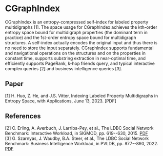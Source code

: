 # CGraphIndex
CGraphIndex is an entropy-compressed self-index for labeled property multidigraphs [1]. The space usage for CGraphIndex achieves the kth-order entropy space bound for multidigraph properties (the dominant term in practice) and the 1st-order entropy space bound for multidigraph structures. A self-index actually encodes the original input and thus there is no need to store the input separately. CGraphIndex supports fundamental and navigational operations on the structures and on the properties in constant time, supports substring extraction in near-optimal time, and efficiently supports PageRank, k-hop friends query, and typical interactive complex queries [2] and business intelligence queries [3].

## Paper
[1] H. Huo, Z. He, and J.S. Vitter,  Indexing Labeled Property Multidigraphs in Entropy Space, with Applications,  June 13, 2023.  [PDF]     

## References
[2] O. Erling, A. Averbuch, J. Larriba-Pey, et al., The LDBC Social Network Benchmark: Interactive Workload, in SIGMOD, pp. 619--630, 2015. [PDF](https://doi.org/10.1145/2723372.2742786)     
[3] G. Szarnyas, J. Waudby, B.A. Steer, et al., The LDBC Social Network Benchmark: Business Intelligence Workload, in PVLDB, pp. 877--890, 2022. [PDF](https://doi.org/10.14778/3574245.3574270)
